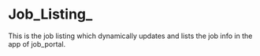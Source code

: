# Job_Listing_
This is the job listing which dynamically updates and lists the job info in the app of job_portal.

